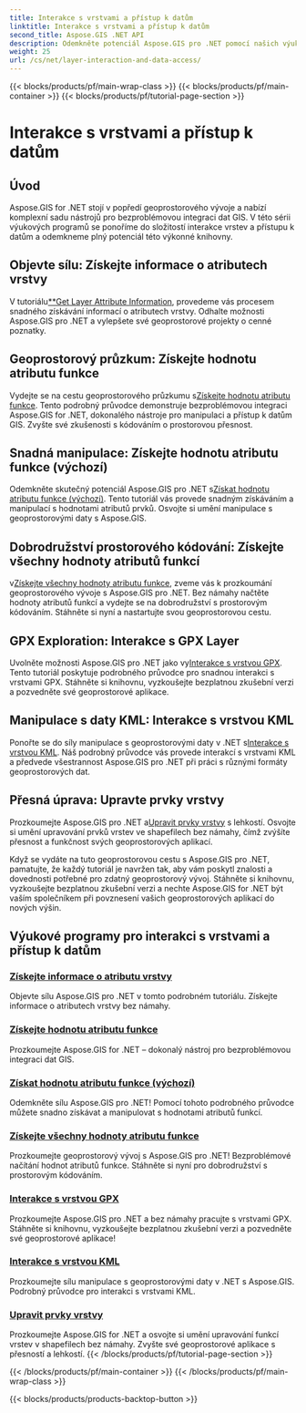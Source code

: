 ```yaml
---
title: Interakce s vrstvami a přístup k datům
linktitle: Interakce s vrstvami a přístup k datům
second_title: Aspose.GIS .NET API
description: Odemkněte potenciál Aspose.GIS pro .NET pomocí našich výukových programů pro interakci s vrstvami a přístup k datům. Prozkoumejte geoprostorový vývoj a plynule manipulujte s funkcemi.
weight: 25
url: /cs/net/layer-interaction-and-data-access/
---
```


{{< blocks/products/pf/main-wrap-class >}}
{{< blocks/products/pf/main-container >}}
{{< blocks/products/pf/tutorial-page-section >}}

# Interakce s vrstvami a přístup k datům

## Úvod

Aspose.GIS for .NET stojí v popředí geoprostorového vývoje a nabízí komplexní sadu nástrojů pro bezproblémovou integraci dat GIS. V této sérii výukových programů se ponoříme do složitostí interakce vrstev a přístupu k datům a odemkneme plný potenciál této výkonné knihovny.

## Objevte sílu: Získejte informace o atributech vrstvy
 V tutoriálu[**Get Layer Attribute Information](./get-layer-attribute-information/), provedeme vás procesem snadného získávání informací o atributech vrstvy. Odhalte možnosti Aspose.GIS pro .NET a vylepšete své geoprostorové projekty o cenné poznatky.

## Geoprostorový průzkum: Získejte hodnotu atributu funkce
Vydejte se na cestu geoprostorového průzkumu s[Získejte hodnotu atributu funkce](./get-feature-attribute-value/). Tento podrobný průvodce demonstruje bezproblémovou integraci Aspose.GIS for .NET, dokonalého nástroje pro manipulaci a přístup k datům GIS. Zvyšte své zkušenosti s kódováním o prostorovou přesnost.

## Snadná manipulace: Získejte hodnotu atributu funkce (výchozí)
 Odemkněte skutečný potenciál Aspose.GIS pro .NET s[Získat hodnotu atributu funkce (výchozí)](./get-feature-attribute-value-default/). Tento tutoriál vás provede snadným získáváním a manipulací s hodnotami atributů prvků. Osvojte si umění manipulace s geoprostorovými daty s Aspose.GIS.

## Dobrodružství prostorového kódování: Získejte všechny hodnoty atributů funkcí
 v[Získejte všechny hodnoty atributu funkce](./get-all-feature-attribute-values/), zveme vás k prozkoumání geoprostorového vývoje s Aspose.GIS pro .NET. Bez námahy načtěte hodnoty atributů funkcí a vydejte se na dobrodružství s prostorovým kódováním. Stáhněte si nyní a nastartujte svou geoprostorovou cestu.

## GPX Exploration: Interakce s GPX Layer
Uvolněte možnosti Aspose.GIS pro .NET jako vy[Interakce s vrstvou GPX](./interact-with-gpx-layer/). Tento tutoriál poskytuje podrobného průvodce pro snadnou interakci s vrstvami GPX. Stáhněte si knihovnu, vyzkoušejte bezplatnou zkušební verzi a pozvedněte své geoprostorové aplikace.

## Manipulace s daty KML: Interakce s vrstvou KML
 Ponořte se do síly manipulace s geoprostorovými daty v .NET s[Interakce s vrstvou KML](./interact-with-kml-layer/). Náš podrobný průvodce vás provede interakcí s vrstvami KML a předvede všestrannost Aspose.GIS pro .NET při práci s různými formáty geoprostorových dat.

## Přesná úprava: Upravte prvky vrstvy
 Prozkoumejte Aspose.GIS pro .NET a[Upravit prvky vrstvy](./modify-layer-features/) s lehkostí. Osvojte si umění upravování prvků vrstev ve shapefilech bez námahy, čímž zvýšíte přesnost a funkčnost svých geoprostorových aplikací.

Když se vydáte na tuto geoprostorovou cestu s Aspose.GIS pro .NET, pamatujte, že každý tutoriál je navržen tak, aby vám poskytl znalosti a dovednosti potřebné pro zdatný geoprostorový vývoj. Stáhněte si knihovnu, vyzkoušejte bezplatnou zkušební verzi a nechte Aspose.GIS for .NET být vaším společníkem při povznesení vašich geoprostorových aplikací do nových výšin.

## Výukové programy pro interakci s vrstvami a přístup k datům
### [Získejte informace o atributu vrstvy](./get-layer-attribute-information/)
Objevte sílu Aspose.GIS pro .NET v tomto podrobném tutoriálu. Získejte informace o atributech vrstvy bez námahy. 
### [Získejte hodnotu atributu funkce](./get-feature-attribute-value/)
Prozkoumejte Aspose.GIS for .NET – dokonalý nástroj pro bezproblémovou integraci dat GIS.
### [Získat hodnotu atributu funkce (výchozí)](./get-feature-attribute-value-default/)
Odemkněte sílu Aspose.GIS pro .NET! Pomocí tohoto podrobného průvodce můžete snadno získávat a manipulovat s hodnotami atributů funkcí.
### [Získejte všechny hodnoty atributu funkce](./get-all-feature-attribute-values/)
Prozkoumejte geoprostorový vývoj s Aspose.GIS pro .NET! Bezproblémové načítání hodnot atributů funkce. Stáhněte si nyní pro dobrodružství s prostorovým kódováním.
### [Interakce s vrstvou GPX](./interact-with-gpx-layer/)
Prozkoumejte Aspose.GIS pro .NET a bez námahy pracujte s vrstvami GPX. Stáhněte si knihovnu, vyzkoušejte bezplatnou zkušební verzi a pozvedněte své geoprostorové aplikace!
### [Interakce s vrstvou KML](./interact-with-kml-layer/)
Prozkoumejte sílu manipulace s geoprostorovými daty v .NET s Aspose.GIS. Podrobný průvodce pro interakci s vrstvami KML. 
### [Upravit prvky vrstvy](./modify-layer-features/)
Prozkoumejte Aspose.GIS for .NET a osvojte si umění upravování funkcí vrstev v shapefilech bez námahy. Zvyšte své geoprostorové aplikace s přesností a lehkostí.
{{< /blocks/products/pf/tutorial-page-section >}}

{{< /blocks/products/pf/main-container >}}
{{< /blocks/products/pf/main-wrap-class >}}

{{< blocks/products/products-backtop-button >}}
